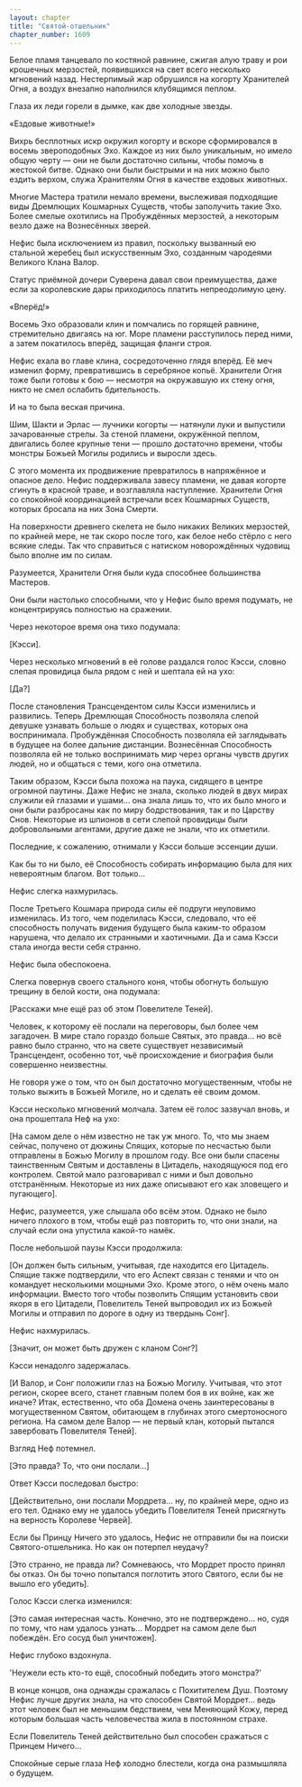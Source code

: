 ```yaml
---
layout: chapter
title: "Святой-отшельник"
chapter_number: 1609
---
```




Белое пламя танцевало по костяной равнине, сжигая алую траву и рои крошечных мерзостей, появившихся на свет всего несколько мгновений назад. Нестерпимый жар обрушился на когорту Хранителей Огня, а воздух внезапно наполнился клубящимся пеплом.

Глаза их леди горели в дымке, как две холодные звезды.

«Ездовые животные!»

Вихрь бесплотных искр окружил когорту и вскоре сформировался в восемь звероподобных Эхо. Каждое из них было уникальным, но имело общую черту — они не были достаточно сильны, чтобы помочь в жестокой битве. Однако они были быстрыми и на них можно было ездить верхом, служа Хранителям Огня в качестве ездовых животных.

Многие Мастера тратили немало времени, выслеживая подходящие виды Дремлющих Кошмарных Существ, чтобы заполучить такие Эхо. Более смелые охотились на Пробуждённых мерзостей, а некоторым везло даже на Вознесённых зверей.

Нефис была исключением из правил, поскольку вызванный ею стальной жеребец был искусственным Эхо, созданным чародеями Великого Клана Валор.

Статус приёмной дочери Суверена давал свои преимущества, даже если за королевские дары приходилось платить непреодолимую цену.

«Вперёд!»

Восемь Эхо образовали клин и помчались по горящей равнине, стремительно двигаясь на юг. Море пламени расступилось перед ними, а затем покатилось вперёд, защищая фланги строя.

Нефис ехала во главе клина, сосредоточенно глядя вперёд. Её меч изменил форму, превратившись в серебряное копьё. Хранители Огня тоже были готовы к бою — несмотря на окружавшую их стену огня, никто не смел ослабить бдительность.

И на то была веская причина.

Шим, Шакти и Эрлас — лучники когорты — натянули луки и выпустили зачарованные стрелы. За стеной пламени, окружённой пеплом, двигались более крупные тени — прошло достаточно времени, чтобы монстры Божьей Могилы родились и выросли здесь.

С этого момента их продвижение превратилось в напряжённое и опасное дело. Нефис поддерживала завесу пламени, не давая когорте сгинуть в красной траве, и возглавляла наступление. Хранители Огня со спокойной координацией встречали всех Кошмарных Существ, которых бросала на них Зона Смерти.

На поверхности древнего скелета не было никаких Великих мерзостей, по крайней мере, не так скоро после того, как белое небо стёрло с него всякие следы. Так что справиться с натиском новорождённых чудовищ было вполне им по силам.

Разумеется, Хранители Огня были куда способнее большинства Мастеров.

Они были настолько способными, что у Нефис было время подумать, не концентрируясь полностью на сражении.

Через некоторое время она тихо подумала:

[Кэсси].

Через несколько мгновений в её голове раздался голос Кэсси, словно слепая провидица была рядом с ней и шептала ей на ухо:

[Да?]

После становления Трансцендентом силы Кэсси изменились и развились. Теперь Дремлющая Способность позволяла слепой девушке узнавать больше о людях и существах, которых она воспринимала. Пробуждённая Способность позволяла ей заглядывать в будущее на более дальние дистанции. Вознесённая Способность позволяла ей не только воспринимать мир через органы чувств других людей, но и общаться с теми, кого она отметила.

Таким образом, Кэсси была похожа на паука, сидящего в центре огромной паутины. Даже Нефис не знала, сколько людей в двух мирах служили ей глазами и ушами... она знала лишь то, что их было много и они были разбросаны как по миру бодрствования, так и по Царству Снов. Некоторые из шпионов в сети слепой провидицы были добровольными агентами, другие даже не знали, что их отметили.

Последние, к сожалению, отнимали у Кэсси больше эссенции души.

Как бы то ни было, её Способность собирать информацию была для них невероятным благом. Вот только...

Нефис слегка нахмурилась.

После Третьего Кошмара природа силы её подруги неуловимо изменилась. Из того, чем поделилась Кэсси, следовало, что её способность получать видения будущего была каким-то образом нарушена, что делало их странными и хаотичными. Да и сама Кэсси стала иногда вести себя странно.

Нефис была обеспокоена.

Слегка повернув своего стального коня, чтобы обогнуть большую трещину в белой кости, она подумала:

[Расскажи мне ещё раз об этом Повелителе Теней].

Человек, к которому её послали на переговоры, был более чем загадочен. В мире стало гораздо больше Святых, это правда... но всё равно было странно, что на свете существует независимый Трансцендент, особенно тот, чьё происхождение и биография были совершенно неизвестны.

Не говоря уже о том, что он был достаточно могущественным, чтобы не только выжить в Божьей Могиле, но и сделать её своим домом.

Кэсси несколько мгновений молчала. Затем её голос зазвучал вновь, и она прошептала Неф на ухо:

[На самом деле о нём известно не так уж много. То, что мы знаем сейчас, получено от дюжины Спящих, которые по несчастью были отправлены в Божью Могилу в прошлом году. Все они были спасены таинственным Святым и доставлены в Цитадель, находящуюся под его контролем. Святой мало разговаривал с ними и был довольно отстранённым. Некоторые из них даже описывают его как зловещего и пугающего].

Нефис, разумеется, уже слышала обо всём этом. Однако не было ничего плохого в том, чтобы ещё раз повторить то, что они знали, на случай если она упустила какой-то намёк.

После небольшой паузы Кэсси продолжила:

[Он должен быть сильным, учитывая, где находится его Цитадель. Спящие также подтвердили, что его Аспект связан с тенями и что он командует несколькими мощными Эхо. Кроме этого, о нём очень мало информации. Вместо того чтобы позволить Спящим установить свои якоря в его Цитадели, Повелитель Теней выпроводил их из Божьей Могилы и отправил по дороге в одну из твердынь Сонг].

Нефис нахмурилась.

[Значит, он может быть дружен с кланом Сонг?]

Кэсси ненадолго задержалась.

[И Валор, и Сонг положили глаз на Божью Могилу. Учитывая, что этот регион, скорее всего, станет главным полем боя в их войне, как же иначе? Итак, естественно, что оба Домена очень заинтересованы в могущественном Святом, обитающем в глубинах этого смертоносного региона. На самом деле Валор — не первый клан, который пытался завербовать Повелителя Теней].

Взгляд Неф потемнел.

[Это правда? То, что они послали...]

Ответ Кэсси последовал быстро:

[Действительно, они послали Мордрета... ну, по крайней мере, одно из его тел. Однако ему не удалось убедить Повелителя Теней присягнуть на верность Королеве Червей].

Если бы Принцу Ничего это удалось, Нефис не отправили бы на поиски Святого-отшельника. Но как он потерпел неудачу?

[Это странно, не правда ли? Сомневаюсь, что Мордрет просто принял бы отказ. Он бы точно попытался поглотить этого Святого, если бы не вышло его убедить].

Голос Кэсси слегка изменился:

[Это самая интересная часть. Конечно, это не подтверждено... но, судя по тому, что нам удалось узнать... Мордрет на самом деле был побеждён. Его сосуд был уничтожен].

Нефис глубоко вздохнула.

'Неужели есть кто-то ещё, способный победить этого монстра?'

В конце концов, она однажды сражалась с Похитителем Душ. Поэтому Нефис лучше других знала, на что способен Святой Мордрет... ведь этот человек был не меньшим бедствием, чем Меняющий Кожу, перед которым большая часть человечества жила в постоянном страхе.

Если Повелитель Теней действительно был способен сражаться с Принцем Ничего...

Спокойные серые глаза Неф холодно блестели, когда она размышляла о будущем.

